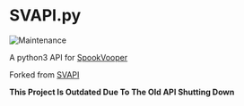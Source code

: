 # SVAPI.py

![Maintenance]([https://img.shields.io/badge/Maintained%3F-yes-green.svg](https://img.shields.io/badge/Maintained%3F-no-red.svg))

A python3 API for [SpookVooper](https://spookvooper.com)

Forked from [SVAPI](https://github.com/asdia0/SVAPI.py)

**This Project Is Outdated Due To The Old API Shutting Down**
